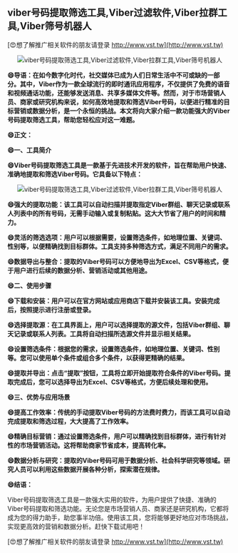 ## **viber号码提取筛选工具,Viber过滤软件,Viber拉群工具,Viber筛号机器人**

[😍想了解推广相关软件的朋友请登录 http://www.vst.tw](http://www.vst.tw)

 <center><img src="https://vst.tw/MP4/tuiguang/png/0.png" alt="viber号码提取筛选工具,Viber过滤软件,Viber拉群工具,Viber筛号机器人"></center>

**😄导语：在如今数字化时代，社交媒体已成为人们日常生活中不可或缺的一部分。其中，Viber作为一款全球流行的即时通讯应用程序，不仅提供了免费的语音和视频通话功能，还能够发送消息、共享多媒体文件等。然而，对于市场营销人员、商家或研究机构来说，如何高效地提取和筛选Viber号码，以便进行精准的目标营销或数据分析，是一个永恒的挑战。本文将向大家介绍一款功能强大的Viber号码提取筛选工具，帮助您轻松应对这一难题。**

**😄正文：**

**😄一、工具简介**

**😄Viber号码提取筛选工具是一款基于先进技术开发的软件，旨在帮助用户快速、准确地提取和筛选Viber号码。它具备以下特点：**

 <center><img src="https://vst.tw/MP4/tuiguang/png/3.png" alt="viber号码提取筛选工具,Viber过滤软件,Viber拉群工具,Viber筛号机器人"></center>

**😄强大的提取功能：该工具可以自动扫描并提取指定Viber群组、聊天记录或联系人列表中的所有号码，无需手动输入或复制粘贴。这大大节省了用户的时间和精力。**

**😄灵活的筛选选项：用户可以根据需要，设置筛选条件，如地理位置、关键词、性别等，以便精确找到目标群体。工具支持多种筛选方式，满足不同用户的需求。**

**😄数据导出与整合：提取的Viber号码可以方便地导出为Excel、CSV等格式，便于用户进行后续的数据分析、营销活动或其他用途。**

**😄二、使用步骤**

**😄下载和安装：用户可以在官方网站或应用商店下载并安装该工具。安装完成后，按照提示进行注册或登录。**

**😄选择提取源：在工具界面上，用户可以选择提取的源文件，包括Viber群组、聊天记录或联系人列表。工具将自动扫描所选源文件并显示相关结果。**

**😄设置筛选条件：根据您的需求，设置筛选条件，如地理位置、关键词、性别等。您可以使用单个条件或组合多个条件，以获得更精确的结果。**

**😄提取并导出：点击“提取”按钮，工具将立即开始提取符合条件的Viber号码。提取完成后，您可以选择导出为Excel、CSV等格式，方便后续处理和使用。**

**😄三、优势与应用场景**

**😄提高工作效率：传统的手动提取Viber号码的方法费时费力，而该工具可以自动完成提取和筛选过程，大大提高了工作效率。**

**😄精确目标营销：通过设置筛选条件，用户可以精确找到目标群体，进行有针对性的市场营销活动。这将帮助商家节省成本，提高转化率。**

**😄数据分析与研究：提取的Viber号码可用于数据分析、社会科学研究等领域。研究人员可以利用这些数据开展各种分析，探索潜在规律。**

**😄结语：**

Viber号码提取筛选工具是一款强大实用的软件，为用户提供了快捷、准确的Viber号码提取和筛选功能。无论您是市场营销人员、商家还是研究机构，它都将成为您的得力助手，助您事半功倍。使用该工具，您将能够更好地应对市场挑战，实现更高效的营销和数据分析。赶快下载试用吧！

[😍想了解推广相关软件的朋友请登录 http://www.vst.tw](http://www.vst.tw)




